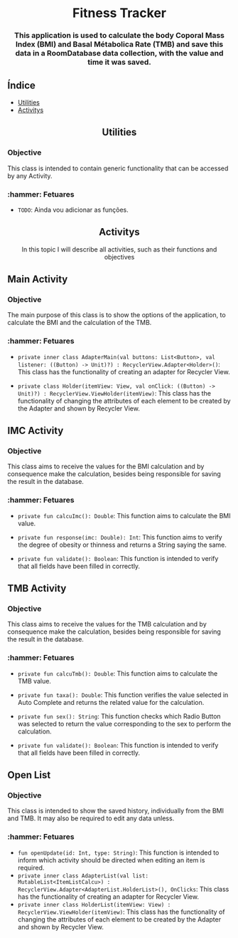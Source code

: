 <h1 align="center">Fitness Tracker</h1>

<h3 align="center">This application is used to calculate the body Coporal Mass Index (BMI) and Basal Métabolica Rate (TMB) and save this data in a RoomDatabase data collection, with the value and time it was saved.</h3>

<h2>Índice</h2>

<!--ts-->
  * [Utilities](#utilities)
  * [Activitys](#activitys)
<!--te-->

<section id="utilities">
 <h2 align="center">Utilities</h2>
 <p align="center"></p>
 <section id="aplication>
  <h2>Aplication</h2>
  <div id="objective-aplication">
   <h3>Objective</h3>
   <p>
    This class is intended to contain generic functionality that can be accessed by any Activity.
   </p>
  </div>
  <div id="functions-aplication">
   <h3>:hammer: Fetuares</h3>
   
- `TODO`: Ainda vou adicionar as funções.

  </div>
 </section>
</section>

<section id="activitys">
 <h2 align="center">Activitys</h2>
 <p align="center">In this topic I will describe all activities, such as their functions and objectives</p>
 <section id="main-activity">
  <h2>Main Activity</h2>
  <div id="objective-main">
   <h3>Objective</h3>
   <p>
    The main purpose of this class is to show the options of the application, to calculate the BMI and the calculation of the TMB.
   </p>
  </div>
  <div id="functions-main">
   <h3>:hammer: Fetuares</h3>
    
- `private inner class AdapterMain(val buttons: List<Button>, val listener: ((Button) -> Unit)?) : RecyclerView.Adapter<Holder>()`: 
     This class has the functionality of creating an adapter for Recycler View.
- `private class Holder(itemView: View, val onClick: ((Button) -> Unit)?) : RecyclerView.ViewHolder(itemView)`: 
     This class has the functionality of changing the attributes of each element to be created by the Adapter and shown by Recycler View.
 
  </div>
 </section>

 <section id="imc-activity">
  <h2>IMC Activity</h2>
  <div id="objective-imc">
   <h3>Objective</h3>
   <p>
    This class aims to receive the values for the BMI calculation and by consequence make the calculation, besides being responsible for saving the result in the database.
   </p>
  </div>
  <div id="functions-imc">
   <h3>:hammer: Fetuares</h3>
     
- `private fun calcuImc(): Double`: 
     This function aims to calculate the BMI value.
- `private fun response(imc: Double): Int`: 
     This function aims to verify the degree of obesity or thinness and returns a String saying the same.
- `private fun validate(): Boolean`: 
     This function is intended to verify that all fields have been filled in correctly.
     
  </div>
 </section>

 <section id="tmb-activity">
  <h2>TMB Activity</h2>
   <div id="objective-tmb">
    <h3>Objective</h3>
    <p>
     This class aims to receive the values for the TMB calculation and by consequence make the calculation, besides being responsible for saving the result in the database.
    </p>
   </div>
   <div id="functions-tmb">
    <h3>:hammer: Fetuares</h3>
     
- `private fun calcuTmb(): Double`: 
     This function aims to calculate the TMB value.
- `private fun taxa(): Double`: 
     This function verifies the value selected in Auto Complete and returns the related value for the calculation.
- `private fun sex(): String`: 
     This function checks which Radio Button was selected to return the value corresponding to the sex to perform the calculation.
- `private fun validate(): Boolean`: 
     This function is intended to verify that all fields have been filled in correctly.
     
  </div>
 </section>
 
 <section id="open-list">
  <h2>Open List</h2>
  <div id="objective-open">
   <h3>Objective</h3>
   <p>
    This class is intended to show the saved history, individually from the BMI and TMB. It may also be required to edit any data unless.
   </p>
  </div>
  <div id="functions-open">
   <h3>:hammer: Fetuares</h3>
   
- `fun openUpdate(id: Int, type: String)`: 
     This function is intended to inform which activity should be directed when editing an item is required.
- `private inner class AdapterList(val list: MutableList<ItemListCalcu>) : RecyclerView.Adapter<AdapterList.HolderList>(), OnClicks`: 
     This class has the functionality of creating an adapter for Recycler View.
- `private inner class HolderList(itemView: View) : RecyclerView.ViewHolder(itemView)`: 
     This class has the functionality of changing the attributes of each element to be created by the Adapter and shown by Recycler View.
  </div>
 </section>
</section>
